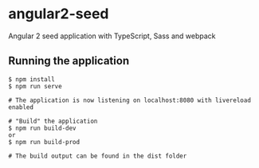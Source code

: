 # angular2-seed
Angular 2 seed application with TypeScript, Sass and webpack

## Running the application

```
$ npm install
$ npm run serve

# The application is now listening on localhost:8080 with livereload enabled

# "Build" the application
$ npm run build-dev
or
$ npm run build-prod

# The build output can be found in the dist folder
```
